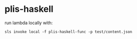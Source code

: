 # plis-haskell

run lambda locally with:
```shell script
sls invoke local -f plis-haskell-func -p test/content.json
```

